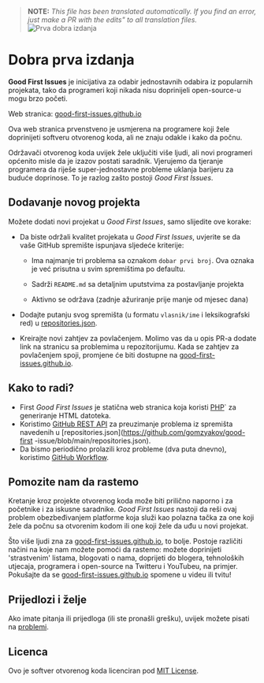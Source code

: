 >**NOTE:** _This file has been translated automatically. If you find an error, just make a PR with the edits" to all translation files._
![Prva dobra izdanja](../assets/github/social-preview.png)

# Dobra prva izdanja

**Good First Issues** je inicijativa za odabir jednostavnih odabira iz popularnih projekata, tako da programeri koji nikada nisu doprinijeli open-source-u mogu brzo početi.

Web stranica: [good-first-issues.github.io](https://good-first-issues.github.io)

Ova web stranica prvenstveno je usmjerena na programere koji žele doprinijeti softveru otvorenog koda, ali ne znaju odakle i kako da počnu.

Održavači otvorenog koda uvijek žele uključiti više ljudi, ali novi programeri općenito misle da je izazov postati saradnik. Vjerujemo da tjeranje programera da riješe super-jednostavne probleme uklanja barijeru za buduće doprinose. To je razlog zašto postoji *Good First Issues*.

## Dodavanje novog projekta

Možete dodati novi projekat u *Good First Issues*, samo slijedite ove korake:

- Da biste održali kvalitet projekata u *Good First Issues*, uvjerite se da vaše GitHub spremište ispunjava sljedeće kriterije:

     - Ima najmanje tri problema sa oznakom `dobar prvi broj`. Ova oznaka je već prisutna u svim spremištima po defaultu.

     - Sadrži `README.md` sa detaljnim uputstvima za postavljanje projekta

     - Aktivno se održava (zadnje ažuriranje prije manje od mjesec dana)

- Dodajte putanju svog spremišta (u formatu `vlasnik/ime` i leksikografski red) u [repositories.json](https://github.com/gomzyakov/good-first-issue/blob/main/repositories.json).

- Kreirajte novi zahtjev za povlačenjem. Molimo vas da u opis PR-a dodate link na stranicu sa problemima u repozitorijumu. Kada se zahtjev za povlačenjem spoji, promjene će biti dostupne na [good-first-issues.github.io](https://good-first-issues.github.io).

## Kako to radi?

- First *Good First Issues* je statična web stranica koja koristi [PHP](https://www.php.net)` za generiranje HTML datoteka.
- Koristimo [GitHub REST API](https://docs.github.com/en/rest) za preuzimanje problema iz spremišta navedenih u [repositories.json](https://github.com/gomzyakov/good-first -issue/blob/main/repositories.json).
- Da bismo periodično prolazili kroz probleme (dva puta dnevno), koristimo [GitHub Workflow](https://docs.github.com/en/actions/using-workflows).

## Pomozite nam da rastemo

Kretanje kroz projekte otvorenog koda može biti prilično naporno i za početnike i za iskusne saradnike. *Good First Issues* nastoji da reši ovaj problem obezbeđivanjem platforme koja služi kao polazna tačka za one koji žele da počnu sa otvorenim kodom ili one koji žele da uđu u novi projekat.

Što više ljudi zna za [good-first-issues.github.io](https://good-first-issues.github.io), to bolje. Postoje različiti načini na koje nam možete pomoći da rastemo: možete doprinijeti 'strastvenim' listama, blogovati o nama, doprijeti do blogera, tehnoloških utjecaja, programera i open-source na Twitteru i YouTubeu, na primjer. Pokušajte da se [good-first-issues.github.io](https://good-first-issues.github.io) spomene u videu ili tvitu!

## Prijedlozi i želje

Ako imate pitanja ili prijedloga (ili ste pronašli grešku), uvijek možete pisati na [problemi](https://github.com/good-first-issues/good-first-issues.github.io/issues).

## Licenca

Ovo je softver otvorenog koda licenciran pod [MIT License](https://github.com/good-first-issues/good-first-issues.github.io/blob/main/LICENSE).
